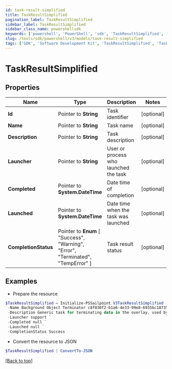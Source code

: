 ```yaml
---
id: task-result-simplified
title: TaskResultSimplified
pagination_label: TaskResultSimplified
sidebar_label: TaskResultSimplified
sidebar_class_name: powershellsdk
keywords: ['powershell', 'PowerShell', 'sdk', 'TaskResultSimplified', 'TaskResultSimplified'] 
slug: /tools/sdk/powershell/v3/models/task-result-simplified
tags: ['SDK', 'Software Development Kit', 'TaskResultSimplified', 'TaskResultSimplified']
---
```



# TaskResultSimplified

## Properties

Name | Type | Description | Notes
------------ | ------------- | ------------- | -------------
**Id** |  Pointer to **String** | Task identifier | [optional] 
**Name** |  Pointer to **String** | Task name | [optional] 
**Description** |  Pointer to **String** | Task description | [optional] 
**Launcher** |  Pointer to **String** | User or process who launched the task | [optional] 
**Completed** |  Pointer to **System.DateTime** | Date time of completion | [optional] 
**Launched** |  Pointer to **System.DateTime** | Date time when the task was launched | [optional] 
**CompletionStatus** |  Pointer to  **Enum** [  "Success",    "Warning",    "Error",    "Terminated",    "TempError" ] | Task result status | [optional] 

## Examples

- Prepare the resource
```powershell
$TaskResultSimplified = Initialize-PSSailpoint.V3TaskResultSimplified  -Id ff8081814d977c21014da056804a0af3 `
 -Name Background Object Terminator c8f030f2-b1a6-4e33-99e8-6935bc18735d `
 -Description Generic task for terminating data in the overlay, used by the TerminationService. `
 -Launcher support `
 -Completed null `
 -Launched null `
 -CompletionStatus Success
```

- Convert the resource to JSON
```powershell
$TaskResultSimplified | ConvertTo-JSON
```


[[Back to top]](#) 

